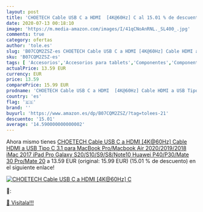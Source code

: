 ```yaml
---
layout: post
title: 'CHOETECH Cable USB C a HDMI  [4K@60Hz] C al 15.01 % de descuento'
date: 2020-07-13 00:18:10
image: 'https://m.media-amazon.com/images/I/41qCNoAnRNL._SL400_.jpg'
comments: true
category: ofertas
author: 'tole.es'
slug: 'B07CQM2ZSZ-es CHOETECH Cable USB C a HDMI [4K@60Hz] Cable HDMI a USB...'
sku: 'B07CQM2ZSZ-es'
tags: [ 'Accesorios','Accesorios para tablets','Componentes','Componentes y piezas para portátiles','Informática','Teclados de repuesto para portátiles y netbooks','Teclados para tablets','ipad', ]
actualPrice: 13.59 EUR
currency: EUR
price: 13.59
comparePrice: 15.99 EUR
prodname: 'CHOETECH Cable USB C a HDMI  [4K@60Hz] Cable HDMI a USB Tipo C 3.1 para MacBook Pro/Macbook Air 2020/2019/2018  iMac 2017 iPad Pro  Galaxy S20/S10/S9/S8/Note10  Huawei P40/P30/Mate 30 Pro/Mate 20'
country: 'es'
flag: '🇪🇸'
brand: ''
buyurl: 'https://www.amazon.es/dp/B07CQM2ZSZ/?tag=tolees-21'
descuento: '15.01'
average: '14.590000000000002'
---
```


Ahora mismo tienes [CHOETECH Cable USB C a HDMI  [4K@60Hz] Cable HDMI a USB Tipo C 3.1 para MacBook Pro/Macbook Air 2020/2019/2018  iMac 2017 iPad Pro  Galaxy S20/S10/S9/S8/Note10  Huawei P40/P30/Mate 30 Pro/Mate 20](https://www.amazon.es/dp/B07CQM2ZSZ/?tag=tolees-21) a 13.59 EUR (original: 15.99 EUR) (15.01 %  de descuento) en el siguiente enlace!

[![CHOETECH Cable USB C a HDMI  [4K@60Hz] C](https://m.media-amazon.com/images/I/41qCNoAnRNL._SL400_.jpg)](https://www.amazon.es/dp/B07CQM2ZSZ/?tag=tolees-21)

🔎:


[🛒 Visítala!!!](https://www.amazon.es/dp/B07CQM2ZSZ/?tag=tolees-21)
